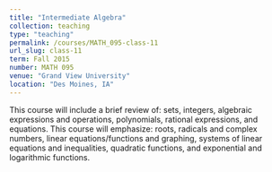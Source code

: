 ```yaml
---
title: "Intermediate Algebra"
collection: teaching
type: "teaching"
permalink: /courses/MATH_095-class-11
url_slug: class-11
term: Fall 2015
number: MATH 095
venue: "Grand View University"
location: "Des Moines, IA"
---
```


This course will include a brief review of: sets, integers, algebraic expressions and operations, polynomials, rational expressions, and equations. This course will emphasize: roots, radicals and complex numbers, linear equations/functions and graphing, systems of linear equations and inequalities, quadratic functions, and exponential and logarithmic functions.
